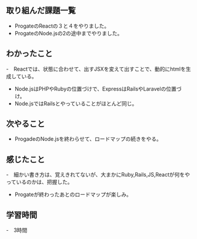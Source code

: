 ## 取り組んだ課題一覧
- ProgateのReactの３と４をやりました。
- ProgateのNode.jsの2の途中までやりました。

## わかったこと
-　Reactでは、状態に合わせて、出すJSXを変えて出すことで、動的にhtmlを生成している。
- Node.jsはPHPやRubyの位置づけで、ExpressはRailsやLaravelの位置づけ。
- Node.jsではRailsとやっていることがほとんど同じ。

## 次やること
- ProgadeのNode.jsを終わらせて、ロードマップの続きをやる。

## 感じたこと
-　細かい書き方は、覚えきれてないが、大まかにRuby,Rails,JS,Reactが何をやっているのかは、把握した。
- Progateが終わったあとのロードマップが楽しみ。

## 学習時間
-　3時間
